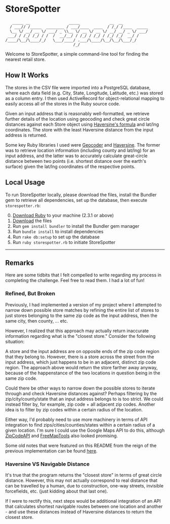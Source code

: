 # StoreSpotter

```
   _____ __                 _____             __  __
  / ___// /_____  ________ / ___/____  ____  / /_/ /____  _____
  \__ \/ __/ __ \/ ___/ _ \\__ \/ __ \/ __ \/ __/ __/ _ \/ ___/
 ___/ / /_/ /_/ / /  /  __/__/ / /_/ / /_/ / /_/ /_/  __/ /
/____/\__/\____/_/   \___/____/ .___/\____/\__/\__/\___/_/
                              /_/
```

Welcome to StoreSpotter, a simple command-line tool for finding the nearest retail store.

## How It Works

The stores in the CSV file were imported into a PostgreSQL database, where each data field (e.g. City, State, Longitude, Latitude, etc.) was stored as a column entry. I then used ActiveRecord for object-relational mapping to easily access all of the stores in the Ruby source code.

Given an input address that is reasonably well-formatted, we retrieve further details of the location using geocoding and check great circle distances against each Store object using [Haversine's formula](https://en.wikipedia.org/wiki/Haversine_formula) and lat/lng coordinates. The store with the least Haversine distance from the input address is returned.

Some key Ruby libraries I used were [Geocoder](https://github.com/alexreisner/geocoder) and [Haversine](https://github.com/kristianmandrup/haversine). The former was to retrieve location information (including county and lat/lng) for an input address, and the latter was to accurately calculate great-circle distance between two points (i.e. shortest distance over the earth's surface) given the lat/lng coordinates of the respective points.

## Local Usage

To run StoreSpotter locally, please download the files, install the Bundler gem to retrieve all dependencies, set up the database, then execute `storespotter.rb`:

0. [Download Ruby](https://www.ruby-lang.org/en/downloads/) to your machine (2.3.1 or above)
1. [Download](https://github.com/parkyngj/geo-challenge/archive/master.zip) the files
2. Run `gem install bundler` to install the Bundler gem manager
3. Run `bundle install` to install dependencies
4. Run `rake db:setup` to set up the database
5. Run `ruby storespotter.rb` to initiate StoreSpotter

----

## Remarks

Here are some tidbits that I felt compelled to write regarding my process in completing the challenge. Feel free to read them. I had a lot of fun!

### Refined, But Broken

Previously, I had implemented a version of my project where I attempted to narrow down possible store matches by refining the entire list of stores to just stores belonging to the same zip code as the input address, then the same city, then county, ... etc.

However, I realized that this approach may actually return inaccurate information regarding what is the "closest store." Consider the following situation:

A store and the input address are on opposite ends of the zip code region that they belong to. However, there is a store across the street from the input address, which just happens to be in an adjacent, distinct zip code region. The approach above would return the store farther away anyway, because of the happenstance of the two locations in question being in the same zip code.

Could there be other ways to narrow down the possible stores to iterate through and check Haversine distances against? Perhaps filtering by the zip/city/county/state that an input address belongs to is too strict. We could instead filter by, for example, zip code + all adjacent zip codes. Another idea is to filter by zip codes within a certain radius of the location.

Either way, I'd probably need to use more machinery in terms of API integration to find zips/cities/counties/states within a certain radius of a given location. I'm sure I could use the Google Maps API to do this, although [ZipCodeAPI](https://www.zipcodeapi.com/API) and [FreeMapTools](https://www.freemaptools.com/find-zip-codes-inside-radius.htm) also looked promising.

Some old notes that were featured on this README from the reign of the previous implementation can be found [here](/misc/old_notes.md).

### Haversine VS Navigable Distance

It's true that the program returns the "closest store" in terms of great circle distance. However, this may not actually correspond to real distance that can be travelled by a human, due to construction, one-way streets, invisible forcefields, etc. (just kidding about that last one).

If I were to rectify this, next steps would be additional integration of an API that calculates shortest navigable routes between one location and another - and use these distances instead of Haversine distances to return the closest store.
